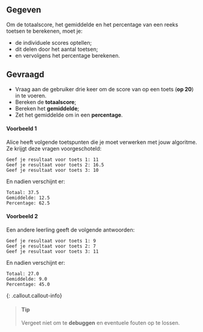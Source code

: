 ## Gegeven

Om de totaalscore, het gemiddelde en het percentage van een reeks toetsen te berekenen, moet je: 
* de individuele scores optellen; 
* dit delen door het aantal toetsen;
* en vervolgens het percentage berekenen.

## Gevraagd

* Vraag aan de gebruiker drie keer om de score van op een toets (**op 20**) in te voeren.
* Bereken de **totaalscore**;
* Bereken het **gemiddelde**;
* Zet het gemiddelde om in een **percentage**.


#### Voorbeeld 1

Alice heeft volgende toetspunten die je moet verwerken met jouw algoritme. Ze krijgt deze vragen voorgeschoteld:

```
Geef je resultaat voor toets 1: 11
Geef je resultaat voor toets 2: 16.5
Geef je resultaat voor toets 3: 10 
```

En nadien verschijnt er:

```
Totaal: 37.5
Gemiddelde: 12.5
Percentage: 62.5
```

#### Voorbeeld 2

Een andere leerling geeft de volgende antwoorden:

```
Geef je resultaat voor toets 1: 9
Geef je resultaat voor toets 2: 7
Geef je resultaat voor toets 3: 11 
```

En nadien verschijnt er:

```
Totaal: 27.0
Gemiddelde: 9.0
Percentage: 45.0
```

{: .callout.callout-info}
>#### Tip 
> Vergeet niet om te **debuggen** en eventuele fouten op te lossen.
